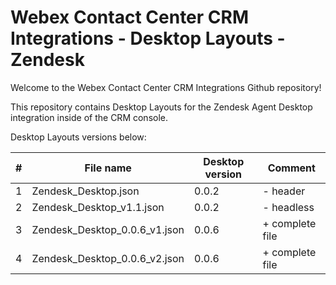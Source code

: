 # Webex Contact Center CRM Integrations - Desktop Layouts - Zendesk

Welcome to the Webex Contact Center CRM Integrations Github repository!

This repository contains Desktop Layouts for the Zendesk Agent Desktop integration inside of the CRM console.

Desktop Layouts versions below:

| #   | File name                     | Desktop version | Comment         | 
| --- | ----------------------------- | --------------- | --------------- | 
| 1   | Zendesk_Desktop.json          | 0.0.2           | - header        | 
| 2   | Zendesk_Desktop_v1.1.json     | 0.0.2           | - headless      | 
| 3   | Zendesk_Desktop_0.0.6_v1.json | 0.0.6           | + complete file | 
| 4   | Zendesk_Desktop_0.0.6_v2.json | 0.0.6           | + complete file | 
